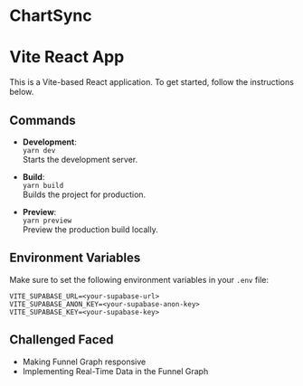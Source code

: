 # ChartSync

# Vite React App

This is a Vite-based React application. To get started, follow the instructions below.

## Commands

- **Development**:  
  `yarn dev`  
  Starts the development server.

- **Build**:  
  `yarn build`  
  Builds the project for production.

- **Preview**:  
  `yarn preview`  
  Preview the production build locally.

## Environment Variables

Make sure to set the following environment variables in your `.env` file:

```env
VITE_SUPABASE_URL=<your-supabase-url>
VITE_SUPABASE_ANON_KEY=<your-supabase-anon-key>
VITE_SUPABASE_KEY=<your-supabase-key>
```
## Challenged Faced

- Making Funnel Graph responsive
- Implementing Real-Time Data in the Funnel Graph
